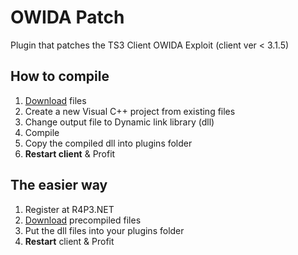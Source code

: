 # OWIDA Patch
Plugin that patches the TS3 Client OWIDA Exploit (client ver < 3.1.5)

## How to compile
1) [Download](https://github.com/R4P3NET/TS3CLI-OWIDAPatch/archive/master.zip) files
2) Create a new Visual C++ project from existing files
3) Change output file to Dynamic link library (dll)
4) Compile
5) Copy the compiled dll into plugins folder
5) **Restart client** & Profit

## The easier way
1) Register at R4P3.NET
2) [Download](https://r4p3.net/resources/r4p3-client-patch-owida.87/download) precompiled files
3) Put the dll files into your plugins folder
4) **Restart** client & Profit

